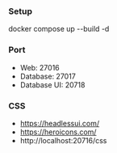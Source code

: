 ### Setup
docker compose up --build -d

### Port
- Web: 27016
- Database: 27017
- Database UI: 20718

### CSS
- https://headlessui.com/
- https://heroicons.com/
- http://localhost:20716/css
